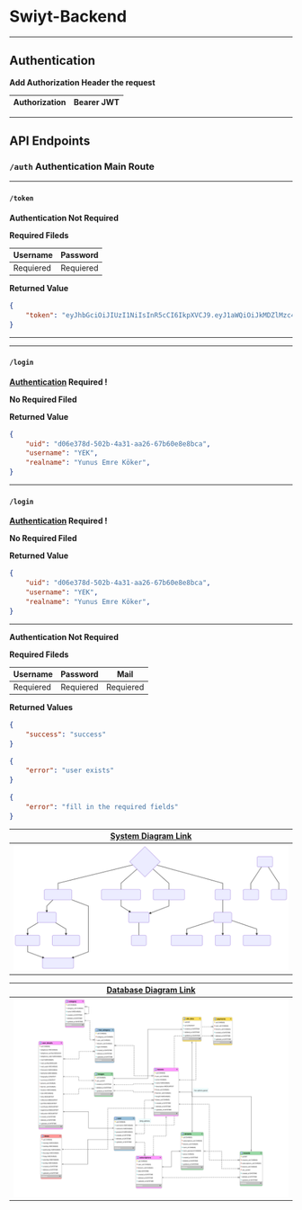 # Swiyt-Backend



---
## Authentication

**Add Authorization Header the request**

|Authorization|Bearer JWT|
|-|-|
---
## API Endpoints
### `/auth` Authentication Main Route
---
#### `/token`
**Authentication Not Required**

**Required Fileds**

|Username|Password|
|--|--|
|Requiered|Requiered|

**Returned Value**

```json
{
    "token": "eyJhbGciOiJIUzI1NiIsInR5cCI6IkpXVCJ9.eyJ1aWQiOiJkMDZlMzc4ZC01MDJiLTRhMzEtYWEyNi02N2I2MGU4ZThiY2EiLCJpYXQiOjE1Njc0MzU1ODB9.GWA9jPDy8DcYsg7hhNgP_biyDqB899eh7qB8SVBtpw0"
}
```
---
---
#### `/login`
**[Authentication] Required !**

**No Required Filed**

**Returned Value**

```json
{
    "uid": "d06e378d-502b-4a31-aa26-67b60e8e8bca",
    "username": "YEK",
    "realname": "Yunus Emre Köker",
}
```
---
#### `/login`
**[Authentication] Required !**

**No Required Filed**

**Returned Value**

```json
{
    "uid": "d06e378d-502b-4a31-aa26-67b60e8e8bca",
    "username": "YEK",
    "realname": "Yunus Emre Köker",
}
```
---
**Authentication Not Required**

**Required Fileds**

|Username|Password|Mail|
|--|--|--|
|Requiered|Requiered|Requiered|

**Returned Values**

```json
{
    "success": "success"
}
```
```json
{
    "error": "user exists"
}
```
```json
{
    "error": "fill in the required fields"
}
```
|[System Diagram Link][System Diagram]|
|-------|
|[![System Diagram](/doc/diagram-01.svg "System Diagram")][System Diagram]|

|[Database Diagram Link][Database Diagram]|
|-------|
|[![Database Diagram](doc/database.svg "Database Diagram")][Database Diagram]|



[System Diagram]: <https://bit.ly/2ls3TlU>
[Database Diagram]: <https://i.hizliresim.com/5Nnnrz.png>
[Authentication]: <#authentication>
<!--stackedit_data:
eyJoaXN0b3J5IjpbMTM3MjQ4NjgxNSwxNzY2ODM2OTA5LDIwND
YyNDY4MiwtMTM4NTk3MTEzNywtODM1MzU5OTE0LDQ0NjUxOTgw
Ml19
-->